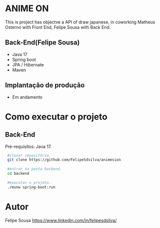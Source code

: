 # ANIME ON
This is project has objectve a API of draw japanese, in coworking Matheus Osterno with Front End, Felipe Sousa with Back End.

## Back-End(Felipe Sousa)
  - Java 17
  - Spring boot
  - JPA / Hibernate
  - Maven

## Implantação de produção
  - Em andamento
 
  
# Como executar o projeto

## Back-End

Pré-requisitos: Java 17.

```bash
 #clonar repositório.
 git clone https://github.com/FelipeSdsilva/animesion
 
 #entrar na pasta backend.
 cd backend
 
 #executar o projeto.
 ./mvnw spring-boot:run
```



# Autor

Felipe Sousa 
https://www.linkedin.com/in/felipesdsilva/